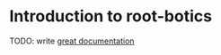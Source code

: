 # Introduction to root-botics

TODO: write [great documentation](http://jacobian.org/writing/what-to-write/)
